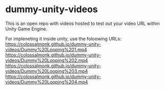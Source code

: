 # dummy-unity-videos
This is an open repo with videos hosted to test out your video URL within Unity Game Engine.

For impleneting it inside unity, use the foloowing URLs:
https://colossalmonk.github.io/dummy-unity-videos/Dummy%20Looping%201.mp4
https://colossalmonk.github.io/dummy-unity-videos/Dummy%20Looping%202.mp4
https://colossalmonk.github.io/dummy-unity-videos/Dummy%20Looping%203.mp4
https://colossalmonk.github.io/dummy-unity-videos/Dummy%20Looping%204.mp4
